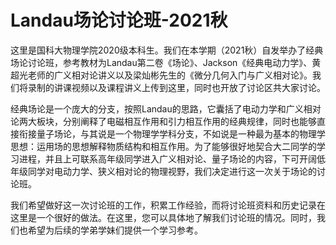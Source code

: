 # Landau场论讨论班-2021秋
这里是国科大物理学院2020级本科生。我们在本学期（2021秋）自发举办了经典场论讨论班，参考教材为Landau第二卷《场论》、Jackson《经典电动力学》、黄超光老师的广义相对论讲义以及梁灿彬先生的《微分几何入门与广义相对论》。我们将录制的讲课视频以及课程讲义上传到这里，同时也开放了讨论区共大家讨论。

经典场论是一个庞大的分支，按照Landau的思路，它囊括了电动力学和广义相对论两大板块，分别阐释了电磁相互作用和引力相互作用的经典规律，同时也能够直接衔接量子场论，与其说是一个物理学学科分支，不如说是一种最为基本的物理学思想：运用场的思想解释物质结构和相互作用。为了能够很好地契合大二同学的学习进程，并且上可联系高年级同学进入广义相对论、量子场论的内容，下可开阔低年级同学对电动力学、狭义相对论的物理视野，我们决定进行这一次关于场论的讨论班。

我们希望做好这一次讨论班的工作，积累工作经验，而将讨论班资料和历史记录在这里是一个很好的做法。在这里，您可以具体地了解我们讨论班的情况。同时，我们也希望为后续的学弟学妹们提供一个学习参考。

